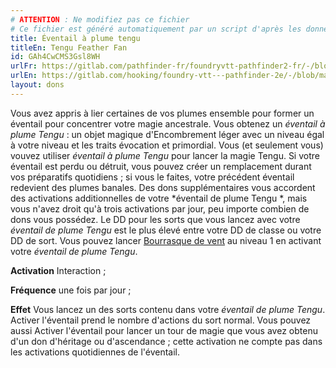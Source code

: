 ```yaml
---
# ATTENTION : Ne modifiez pas ce fichier
# Ce fichier est généré automatiquement par un script d'après les données du module Foundry VTT officiel et de sa traduction
title: Éventail à plume tengu
titleEn: Tengu Feather Fan
id: GAh4CwCMS3Gsl8WH
urlFr: https://gitlab.com/pathfinder-fr/foundryvtt-pathfinder2-fr/-/blob/master/data/feats/GAh4CwCMS3Gsl8WH.htm
urlEn: https://gitlab.com/hooking/foundry-vtt---pathfinder-2e/-/blob/master/packs/data/feats.db/tengu-feather-fan.json
layout: dons
---
```

Vous avez appris à lier certaines de vos plumes ensemble pour former un éventail pour concentrer votre magie ancestrale. Vous obtenez un *éventail à plume Tengu* : un objet magique d'Encombrement léger avec un niveau égal à votre niveau et les traits évocation et primordial. Vous (et seulement vous) vouvez utiliser *éventail à plume Tengu* pour lancer la magie Tengu. Si votre éventail est perdu ou détruit, vous pouvez créer un remplacement durant vos préparatifs quotidiens ; si vous le faites, votre précédent éventail redevient des plumes banales. Des dons supplémentaires vous accordent des activations additionnelles de votre *éventail de plume Tengu *, mais vous n'avez droit qu'à trois activations par jour, peu importe combien de dons vous possédez. Le DD pour les sorts que vous lancez avec votre *éventail de plume Tengu* est le plus élevé entre votre DD de classe ou votre DD de sort. Vous pouvez lancer [Bourrasque de vent](../sorts/bourrasque.html) au niveau 1 en activant votre *éventail de plume Tengu*.

**Activation** Interaction ;

**Fréquence** une fois par jour ;

**Effet** Vous lancez un des sorts contenu dans votre *éventail de plume Tengu*. Activer l'éventail prend le nombre d'actions du sort normal. Vous pouvez aussi Activer l'éventail pour lancer un tour de magie  que vous avez obtenu d'un don d'héritage ou d'ascendance ; cette activation ne compte pas dans les activations quotidiennes de l'éventail.
